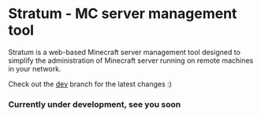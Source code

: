 # Stratum - MC server management tool

Stratum is a web-based Minecraft server management tool designed to simplify the administration of Minecraft server running on remote machines in your network.

Check out the [dev](https://github.com/FightlolYes/Stratum/tree/dev) branch for the latest changes :)

### Currently under development, see you soon
